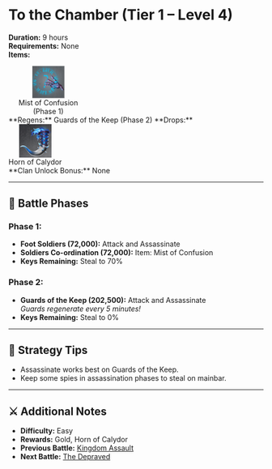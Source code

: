 # To the Chamber (Tier 1 – Level 4)

**Duration:** 9 hours  
**Requirements:** None  
**Items:** <div style="display:flex; gap:20px;">
  <div style="display:flex; flex-direction:column; align-items:center; width:max-content;">
    <img src="../../../images/items/mist-of-confusion.jpg" alt="Mist of Confusion" width="64" style="cursor:pointer;" onclick="alert('Spy Defense (1.2k Gold / piece)')">
    <div>Mist of Confusion</div>
    <div>(Phase 1)</div>
  </div>
</div>
**Regens:** Guards of the Keep (Phase 2)  
**Drops:** <div style="display:flex; gap:20px;">
  <div style="display:flex; flex-direction:column; align-items:center; width:max-content;">
    <img src="../../../images/items/horn-of-calydor.png" alt="Horn of Calydor" width="64" style="cursor:pointer;" onclick="alert('Required for Revenge of the Warbeasts!')">
    <div>Horn of Calydor</div>
  </div>
</div>
**Clan Unlock Bonus:** None

---

## 🧪 Battle Phases

### Phase 1:
- **Foot Soldiers (72,000):** Attack and Assassinate  
- **Soldiers Co-ordination (72,000):** Item: Mist of Confusion  
- **Keys Remaining:** Steal to 70%

### Phase 2:
- **Guards of the Keep (202,500):** Attack and Assassinate  
  *Guards regenerate every 5 minutes!*  
- **Keys Remaining:** Steal to 0%

---

## 🧭 Strategy Tips

- Assassinate works best on Guards of the Keep.  
- Keep some spies in assassination phases to steal on mainbar.

---

## ⚔️ Additional Notes

- **Difficulty:** Easy 
- **Rewards:** Gold, Horn of Calydor  
- **Previous Battle:** [Kingdom Assault](kingdom-assault.md)  
- **Next Battle:** [The Depraved](the-depraved.md)
